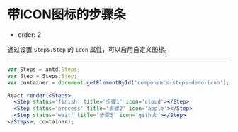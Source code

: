# 带ICON图标的步骤条

- order: 2

通过设置 `Steps.Step` 的 `icon` 属性，可以启用自定义图标。

---

````jsx
var Steps = antd.Steps;
var Step = Steps.Step;
var container = document.getElementById('components-steps-demo-icon');

React.render(<Steps>
  <Step status='finish' title='步骤1' icon='cloud'></Step>
  <Step status='process' title='步骤2' icon='apple'></Step>
  <Step status='wait' title='步骤3' icon='github'></Step>
</Steps>, container);
````

